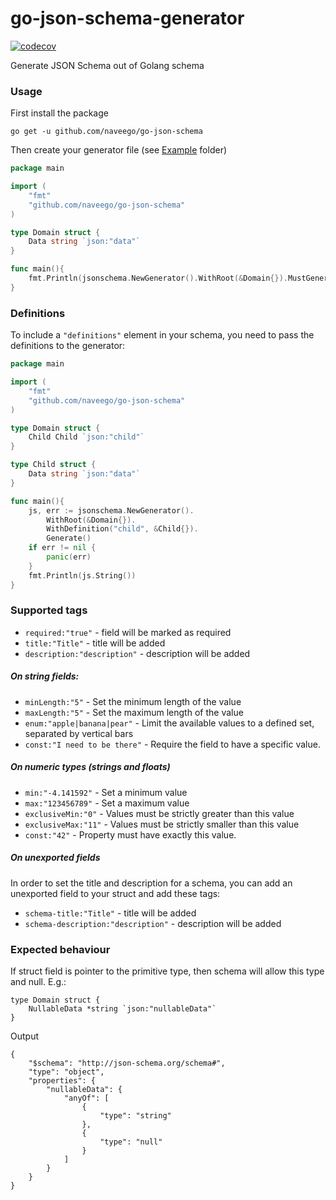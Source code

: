 # go-json-schema-generator
[![codecov](https://codecov.io/gh/SteveRuble/go-json-schema-generator/branch/master/graph/badge.svg)](https://codecov.io/gh/SteveRuble/go-json-schema-generator)


Generate JSON Schema out of Golang schema

### Usage

First install the package
```
go get -u github.com/naveego/go-json-schema
```

Then create your generator file (see [Example](https://github.com/SteveRuble/go-json-schema-generator/blob/master/example) folder)
```go
package main

import (
	"fmt"
	"github.com/naveego/go-json-schema"
)

type Domain struct {
	Data string `json:"data"`
}

func main(){
	fmt.Println(jsonschema.NewGenerator().WithRoot(&Domain{}).MustGenerate())
}
```

### Definitions

To include a `"definitions"` element in your schema, you need to pass the definitions to the generator:

```go
package main

import (
	"fmt"
	"github.com/naveego/go-json-schema"
)

type Domain struct {
	Child Child `json:"child"`
}

type Child struct {
	Data string `json:"data"`
}

func main(){
    js, err := jsonschema.NewGenerator().
        WithRoot(&Domain{}).
        WithDefinition("child", &Child{}).
        Generate()
    if err != nil {
    	panic(err)
    }
    fmt.Println(js.String())
}
```

### Supported tags

* `required:"true"` - field will be marked as required
* `title:"Title"` - title will be added
* `description:"description"` - description will be added

##### On string fields:

* `minLength:"5"` - Set the minimum length of the value
* `maxLength:"5"` - Set the maximum length of the value
* `enum:"apple|banana|pear"` - Limit the available values to a defined set, separated by vertical bars
* `const:"I need to be there"` - Require the field to have a specific value.

##### On numeric types (strings and floats)

* `min:"-4.141592"` -  Set a minimum value
* `max:"123456789"` -  Set a maximum value
* `exclusiveMin:"0"` - Values must be strictly greater than this value
* `exclusiveMax:"11"` - Values must be strictly smaller than this value
* `const:"42"` - Property must have exactly this value.

##### On unexported fields
In order to set the title and description for a schema, you can
add an unexported field to your struct and add these tags:

* `schema-title:"Title"` - title will be added
* `schema-description:"description"` - description will be added

### Expected behaviour

If struct field is pointer to the primitive type, then schema will allow this type and null.
E.g.:

```
type Domain struct {
	NullableData *string `json:"nullableData"`
}
```
Output

```
{
    "$schema": "http://json-schema.org/schema#",
    "type": "object",
    "properties": {
        "nullableData": {
            "anyOf": [
                {
                    "type": "string"
                },
                {
                    "type": "null"
                }
            ]
        }
    }
}

```
